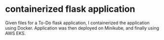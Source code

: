 # containerized flask application
  Given files for a To-Do flask application, I containerized the application using Docker. Application was then deployed on Minikube, and finally using AWS EKS.
